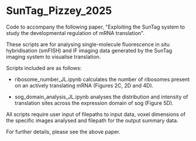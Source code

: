 # SunTag_Pizzey_2025
Code to accompany the following paper, "Exploiting the SunTag system to study the developmental regulation of mRNA translation".

These scripts are for analysing single-molecule fluorescence in situ hybridisation (smFISH) and IF imaging data generated by the SunTag imaging system to visualise translation.

Scripts included are as follows:

- ribosome_number_JL.ipynb calculates the number of ribosomes present on an actively translating mRNA (Figures 2C, 2D and 4D).

- sog_domain_analysis_JL.ipynb analyses the distribution and intensity of translation sites across the expression domain of sog (Figure 5D).

All scripts require user input of filepaths to input data, voxel dimensions of the specific images analysed and filepath for the output summary data.

For further details, please see the above paper.
